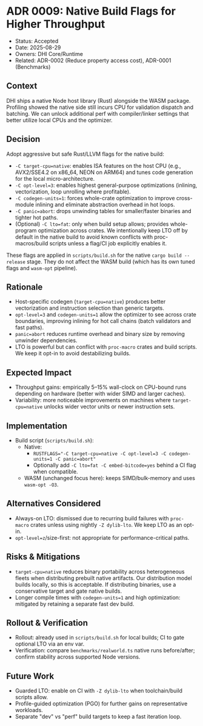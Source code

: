 # ADR 0009: Native Build Flags for Higher Throughput

- Status: Accepted
- Date: 2025-08-29
- Owners: DHI Core/Runtime
- Related: ADR-0002 (Reduce property access cost), ADR-0001 (Benchmarks)

## Context

DHI ships a native Node host library (Rust) alongside the WASM package. Profiling showed the native side still incurs CPU for validation dispatch and batching. We can unlock additional perf with compiler/linker settings that better utilize local CPUs and the optimizer.

## Decision

Adopt aggressive but safe Rust/LLVM flags for the native build:

- `-C target-cpu=native`: enables ISA features on the host CPU (e.g., AVX2/SSE4.2 on x86_64, NEON on ARM64) and tunes code generation for the local micro-architecture.
- `-C opt-level=3`: enables highest general-purpose optimizations (inlining, vectorization, loop unrolling where profitable).
- `-C codegen-units=1`: forces whole-crate optimization to improve cross-module inlining and eliminate abstraction overhead in hot loops.
- `-C panic=abort`: drops unwinding tables for smaller/faster binaries and tighter hot paths.
- (Optional) `-C lto=fat`: only when build setup allows; provides whole-program optimization across crates. We intentionally keep LTO off by default in the native build to avoid known conflicts with proc-macros/build scripts unless a flag/CI job explicitly enables it.

These flags are applied in `scripts/build.sh` for the native `cargo build --release` stage. They do not affect the WASM build (which has its own tuned flags and `wasm-opt` pipeline).

## Rationale

- Host-specific codegen (`target-cpu=native`) produces better vectorization and instruction selection than generic targets.
- `opt-level=3` and `codegen-units=1` allow the optimizer to see across crate boundaries, improving inlining for hot call chains (batch validators and fast paths).
- `panic=abort` reduces runtime overhead and binary size by removing unwinder dependencies.
- LTO is powerful but can conflict with `proc-macro` crates and build scripts. We keep it opt-in to avoid destabilizing builds.

## Expected Impact

- Throughput gains: empirically 5–15% wall-clock on CPU-bound runs depending on hardware (better with wider SIMD and larger caches).
- Variability: more noticeable improvements on machines where `target-cpu=native` unlocks wider vector units or newer instruction sets.

## Implementation

- Build script (`scripts/build.sh`):
  - Native:
    - `RUSTFLAGS="-C target-cpu=native -C opt-level=3 -C codegen-units=1 -C panic=abort"`
    - Optionally add `-C lto=fat -C embed-bitcode=yes` behind a CI flag when compatible.
  - WASM (unchanged focus here): keeps SIMD/bulk-memory and uses `wasm-opt -O3`.

## Alternatives Considered

- Always-on LTO: dismissed due to recurring build failures with `proc-macro` crates unless using nightly `-Z dylib-lto`. We keep LTO as an opt-in.
- `opt-level=z`/size-first: not appropriate for performance-critical paths.

## Risks & Mitigations

- `target-cpu=native` reduces binary portability across heterogeneous fleets when distributing prebuilt native artifacts. Our distribution model builds locally, so this is acceptable. If distributing binaries, use a conservative target and gate native builds.
- Longer compile times with `codegen-units=1` and high optimization: mitigated by retaining a separate fast dev build.

## Rollout & Verification

- Rollout: already used in `scripts/build.sh` for local builds; CI to gate optional LTO via an env var.
- Verification: compare `benchmarks/realworld.ts` native runs before/after; confirm stability across supported Node versions.

## Future Work

- Guarded LTO: enable on CI with `-Z dylib-lto` when toolchain/build scripts allow.
- Profile-guided optimization (PGO) for further gains on representative workloads.
- Separate "dev" vs "perf" build targets to keep a fast iteration loop.
